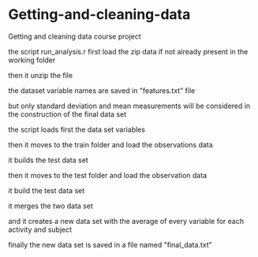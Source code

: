 # Getting-and-cleaning-data
Getting and cleaning data course project

the script run_analysis.r first load the zip data if not already present in the working folder

then it unzip the file

the dataset variable names are saved in "features.txt" file

but only standard deviation and mean measurements will be considered in the construction of the final data set

the script loads first the data set variables

then it moves to the train folder and load the observations data

it builds the test data set

then it moves to the test folder and load the observation data

it build the test data set

it merges the two data set

and it creates a new data set with the average of every variable for each activity and subject

finally the new data set is saved in a file named "final_data.txt"
